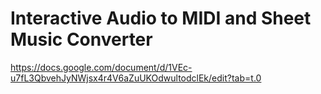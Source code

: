 # Interactive Audio to MIDI and Sheet Music Converter   

  https://docs.google.com/document/d/1VEc-u7fL3QbvehJyNWjsx4r4V6aZuUKOdwultodclEk/edit?tab=t.0
